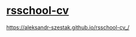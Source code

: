 # [rsschool-cv](https://aleksandr-szestak.github.io/rsschool-cv_/cv)
<https://aleksandr-szestak.github.io/rsschool-cv_/>
